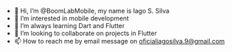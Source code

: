- 👋 Hi, I’m @BoomLabMobile, my name is Iago S. Silva
- 👀 I’m interested in mobile development
- 🌱 I’m always learning Dart and Flutter
- 💞️ I’m looking to collaborate on projects in Flutter
- 📫 How to reach me by email message on oficialiagosilva.9@gmail.com



